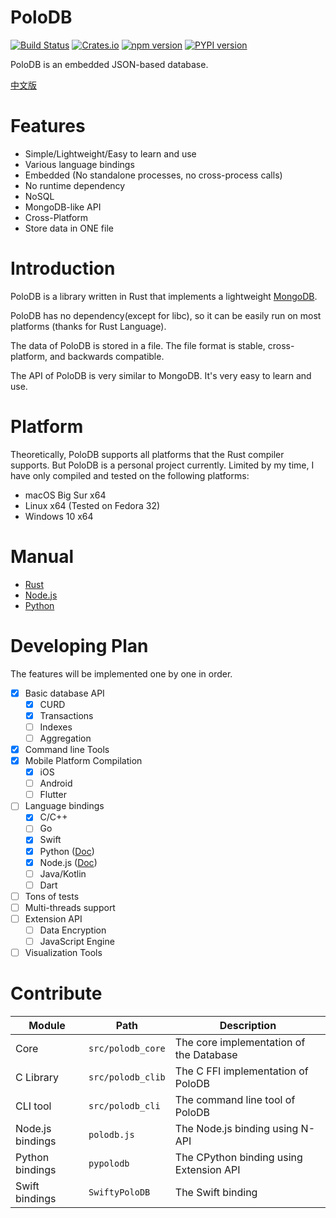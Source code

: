 
# PoloDB

[![Build Status](https://travis-ci.com/vincentdchan/PoloDB.svg?branch=master)](https://travis-ci.com/vincentdchan/PoloDB)
[![Crates.io](https://img.shields.io/crates/v/polodb_core.svg)](https://crates.io/crates/polodb_core)
[![npm version](https://img.shields.io/npm/v/polodb.svg)](https://www.npmjs.com/package/polodb)
[![PYPI version](https://img.shields.io/pypi/v/polodb.svg)](https://pypi.org/project/polodb/)

PoloDB is an embedded JSON-based database.

[中文版](README_CN.md)

# Features

- Simple/Lightweight/Easy to learn and use
- Various language bindings
- Embedded (No standalone processes, no cross-process calls)
- No runtime dependency
- NoSQL
- MongoDB-like API
- Cross-Platform
- Store data in ONE file

# Introduction

PoloDB is a library written in Rust
that implements a lightweight [MongoDB](https://www.mongodb.com/).

PoloDB has no dependency(except for libc),
so it can be easily run on most platforms (thanks 
for Rust Language).

The data of PoloDB is stored in a file.
The file format is stable, cross-platform, and
backwards compatible.

The API of PoloDB is very similar to MongoDB.
It's very easy to learn and use.

# Platform

Theoretically, PoloDB supports all platforms that the Rust compiler
supports.
But PoloDB is a personal project currently.
Limited by my time, I have only compiled and tested on the following platforms:

- macOS Big Sur x64
- Linux x64 (Tested on Fedora 32)
- Windows 10 x64

# Manual

- [Rust](https://docs.rs/polodb_core)
- [Node.js](./docs/en-US/Node.js/READEME.md)
- [Python](./docs/en-US/Python/READEME.md)

# Developing Plan

The features will be implemented one by one in order.

- [x] Basic database API
  - [x] CURD
  - [x] Transactions
  - [ ] Indexes
  - [ ] Aggregation
- [x] Command line Tools
- [x] Mobile Platform Compilation
  - [x] iOS
  - [ ] Android
  - [ ] Flutter
- [ ] Language bindings
  - [x] C/C++
  - [ ] Go
  - [x] Swift
  - [x] Python ([Doc](./docs/en-US/Python/READEME.md))
  - [x] Node.js ([Doc](./docs/en-US/Node.js/READEME.md))
  - [ ] Java/Kotlin
  - [ ] Dart
- [ ] Tons of tests
- [ ] Multi-threads support
- [ ] Extension API
  - [ ] Data Encryption
  - [ ] JavaScript Engine
- [ ] Visualization Tools

# Contribute

| Module | Path | Description |
| -------| ---- | ----------- |
| Core | `src/polodb_core`  | The core implementation of the Database |
| C Library | `src/polodb_clib` | The C FFI implementation of PoloDB |
| CLI tool | `src/polodb_cli` | The command line tool of PoloDB |
| Node.js bindings | `polodb.js` | The Node.js binding using N-API |
| Python bindings | `pypolodb` | The CPython binding using Extension API |
| Swift bindings | `SwiftyPoloDB` | The Swift binding |
